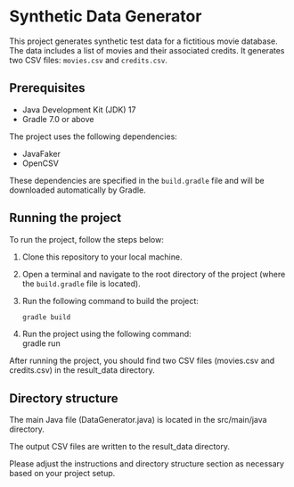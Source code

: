 # Synthetic Data Generator

This project generates synthetic test data for a fictitious movie database. The data includes a list of movies and their associated credits. It generates two CSV files: `movies.csv` and `credits.csv`.

## Prerequisites

- Java Development Kit (JDK) 17
- Gradle 7.0 or above

The project uses the following dependencies:

- JavaFaker
- OpenCSV

These dependencies are specified in the `build.gradle` file and will be downloaded automatically by Gradle.

## Running the project

To run the project, follow the steps below:

1. Clone this repository to your local machine.

2. Open a terminal and navigate to the root directory of the project (where the `build.gradle` file is located).

3. Run the following command to build the project:

   ```bash
   gradle build
   
4. Run the project using the following command:  
   gradle run

After running the project, you should find two CSV files (movies.csv and credits.csv) in the result_data directory.

## Directory structure
The main Java file (DataGenerator.java) is located in the src/main/java directory.

The output CSV files are written to the result_data directory.


Please adjust the instructions and directory structure section as necessary based on your project setup.
